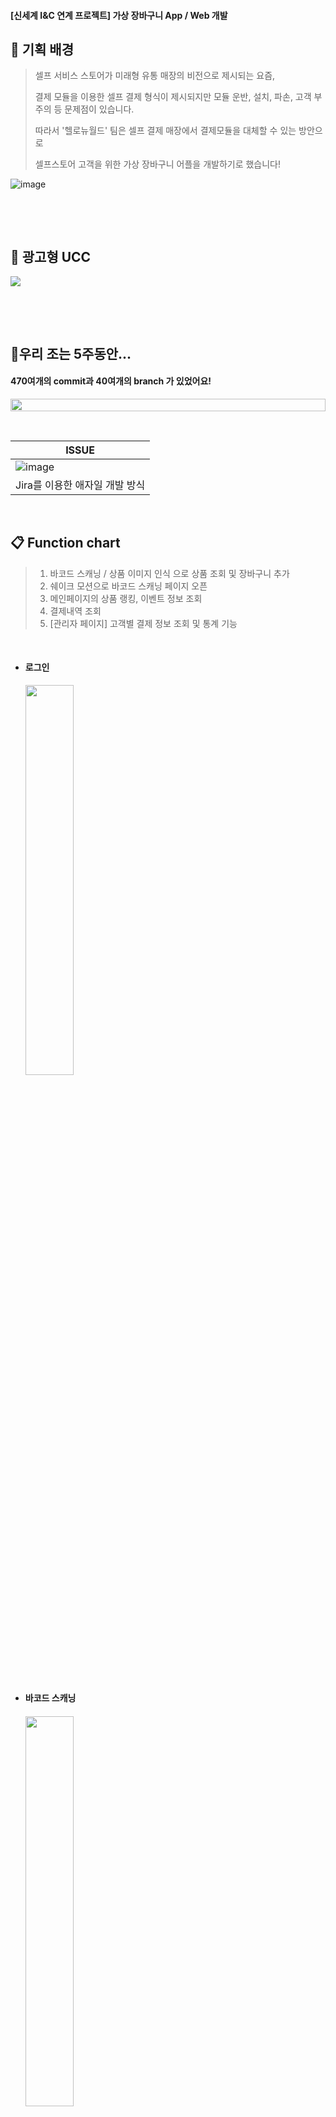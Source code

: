#### [신세계 I&C 연계 프로젝트] 가상 장바구니 App / Web 개발



## 🎨 기획 배경

> 셀프 서비스 스토어가 미래형 유통 매장의 비전으로 제시되는 요즘, 
>
> 결제 모듈을 이용한 셀프 결제 형식이 제시되지만 모듈 운반, 설치, 파손, 고객 부주의 등 문제점이 있습니다.
>
> 따라서 '헬로뉴월드' 팀은 셀프 결제 매장에서 결제모듈을 대체할 수 있는 방안으로
>
> 셀프스토어 고객을 위한 가상 장바구니 어플을 개발하기로 했습니다!

![image](./readme_images/point.png)

​      

​                   

## :vhs: 광고형 UCC

<img src="./readme_images/ucc.gif"/>

​                    

​                           

## 🔖우리 조는 5주동안...

#### 470여개의 **commit**과 40여개의 **branch** 가 있었어요!

<div align="center" style="display:flex;">
	<img src="./readme_images/commit.jpg" width="100%"/>
</div>


​                        

| ISSUE                              |
| ---------------------------------- |
| ![image](./readme_images/jira.jpg) |
| Jira를 이용한 애자일 개발 방식     |



<br>

## 📋 Function chart

>1. 바코드 스캐닝 / 상품 이미지 인식 으로 상품 조회 및 장바구니 추가
>2. 쉐이크 모션으로 바코드 스캐닝 페이지 오픈 
>3. 메인페이지의 상품 랭킹, 이벤트 정보 조회 
>4. 결제내역 조회
>5. [관리자 페이지] 고객별 결제 정보 조회 및 통계 기능

<br>

- #### 로그인

  <img src="./readme_images/login.gif" width="40%" />

<br>

- #### 바코드 스캐닝

  #### <img src="./readme_images/barcode.gif" width="40%" />

  

<br>

- #### 상품 이미지 스캐닝

  <img src="./readme_images/image.gif" width="40%" />	

<br>

- #### 장바구니

  <img src="./readme_images/pay.gif" width="40%" />	

<br>

- #### 결제내역 조회

  <img src="./readme_images/paymentlist.gif" width="40%" />

<br>

- #### 메인페이지

  <img src="./readme_images/main.gif" alt="image" style="zoom:60%;" />

<br>

- #### 사용자 정보 조회

  <img src="./readme_images/profile.png" alt="image" style="zoom:20%;" />

<br>

- #### 관리자 페이지(사용자 통계 조회)

  <img src="./readme_images/admin-main.png" alt="image" style="zoom: 33%;" />

  <br>

  - #### Dashboard : 사용자 결제내역 및 통계 조회

    <img src="./readme_images/admin-dashboard.gif" alt="image" style="zoom: 250%;" />

  <br>

  - #### Search : 고객번호 검색으로 사용자별 결제내역 조회

    <img src="./readme_images/admin-search.gif" alt="image" style="zoom: 250%;" />



<br>

## 🛠 Using Technology

<div align="center" style="display:flex;">
	<img src="./readme_images/skill.JPG" width="50%"/>
</div>



* Front-End: [React Native](https://reactnative.dev/),  [React](https://ko.reactjs.org/), [Redux](https://redux.js.org/)
* Back-End: [Spring Boot, JPA](https://spring.io/), [MySQL](https://www.mysql.com/), [Swagger](https://swagger.io/)
* Infra: [AWS](https://aws.amazon.com/), [Docker](https://www.docker.com/), [Jenkins](https://www.jenkins.io/), [SonarQube](https://www.sonarqube.org/)
* Image-Classification: [Pytorch](https://pytorch.org/), [Flask](https://flask.palletsprojects.com/en/2.0.x/), [EfficientNet-B0](https://github.com/lukemelas/EfficientNet-PyTorch)
* Image-Crawling : [Selenium](https://selenium-python.readthedocs.io/)

​                       

## :star: 실행 방법

##### 

1. **링크에서 안드로이드 스튜디오 설치**

   https://reactnative.dev/docs/environment-setup

2. **제어판 > 시스템 및 보안 > 시스템 > 고급 시스템 설정 > 환경 변수 > 사용자 변수에 아래 추가**
    변수 이름 : ANDROID_HOME
    변수 값 : C:\Users\사용자명\AppData\Local\Android\Sdk

3. **시스템 변수 > Path >  새로 만들기**
    C:\Users\사용자명\AppData\Local\Android\Sdk\platform-tools

4. **에뮬레이터 or 실기기 연결**

    - **안드로이드 폰이 없는 경우 (안드로이드 스튜디오를 이용해 컴퓨터에서 에뮬레이터 실행)**

    안드로이드 스튜디오 > AVD manager > Pixel 4 > next > x86 Images R 선택> Next > Finish

    

    - **안드로이드 폰이 있는 경우 (개발자 도구를 이용해 폰에서 앱 실행)**

    1. usb 케이블을 이용해 핸드폰과 컴퓨터와 연결
    2. 핸드폰의 설정 > 휴대전화 정보 > 소프트웨어 정보 > 빌드번호를 7번 탭
    3. 핸드폰의 설정 > 휴대전화 정보 밑에 개발자 옵션이 생김
    4. 개발자 옵션에서 USB 디버깅을 허용

    

5. **프론트엔드 실행**

   ```
   cd frontend
   
   npm install -g react-native-cli
   
   npm install 
   
   react-native link
   
   react-native run-android
   ```

   **이 때 최초 react-native run-android 실행 시 RNCameraKitModule 오류가 발생합니다.**
   
   ```
   node_modules/react-native-camera-kit/android/src/main/java/com/rncamerakit/RNCameraKitModule.kt
   ```
   
   위 경로에서
   
   <img src="./readme_images/error.png" alt="image" />
   
   **위 사진처럼 uiManager 뒤에 ? 를 붙여주셔야 합니다.**
   
   
   
   그 후에도 react-native run-android 명령어를 쳤을 때 에러가 발생한다면
   
   한 번 더 react-native run-android 를 실행하거나
   
   react-native link 후 react-native run-android 를 실행해주세요.
   
   
   
   
   
   
   
6. **백엔드 실행**

    ```
    cd backend/SSG
    
    mvn package
    
    cd /target
    
    java -jar *.jar
    ```



<br>

## 🙋‍♂️ 팀원

* 팀장 강유정([@yujeong0](https://github.com/yujeong0 "github link"))
* 팀원 강민창([@minchang0116](https://github.com/minchang0116 "github link"))
* 팀원 곽충섭([@NICEGINI](https://github.com/NICEGINI "github link"))
* 팀원 이지원([@leegw217](https://github.com/leegw217 "github link"))
* 팀원 지서연([@seoyounji](https://github.com/seoyounji "github link"))

​                       

## ⚙️ Libraries

### Front-end

```json
"dependencies": {
    "@react-native-async-storage/async-storage": "^1.15.4",
    "@react-native-community/datetimepicker": "^3.4.7",
    "@react-native-community/masked-view": "^0.1.10",
    "@react-native-picker/picker": "^1.15.0",
    "@react-navigation/native": "^5.9.4",
    "@react-navigation/stack": "^5.14.4",
    "@reduxjs/toolkit": "^1.5.1",
    "axios": "^0.21.1",
    "crypto-js": "^4.0.0",
    "date-fns": "^2.21.1",
    "moment": "^2.29.1",
    "native-base": "^2.15.2",
    "react": "17.0.1",
    "react-native": "0.64.0",
    "react-native-camera": "^3.43.6",
    "react-native-camera-kit": "^11.1.0",
    "react-native-easy-grid": "^0.2.2",
    "react-native-gesture-handler": "^1.10.3",
    "react-native-modal": "^11.10.0",
    "react-native-reanimated": "^2.1.0",
    "react-native-safe-area-context": "^3.2.0",
    "react-native-screens": "^3.1.1",
    "react-native-shake": "^3.5.2",
    "react-native-snap-carousel": "^3.9.1",
    "react-native-splash-screen": "^3.2.0",
    "react-native-swiper-flatlist": "^3.0.14",
    "react-native-vector-icons": "^8.1.0",
    "react-native-webview": "^11.4.4",
    "react-redux": "^7.2.3",
    "redux": "^4.0.5"
  },
  "devDependencies": {
    "@babel/core": "^7.13.15",
    "@babel/runtime": "^7.13.10",
    "@react-native-community/eslint-config": "^2.0.0",
    "babel-jest": "^26.6.3",
    "eslint": "^7.24.0",
    "jest": "^26.6.3",
    "metro-react-native-babel-preset": "^0.65.2",
    "patch-package": "^6.4.7",
    "react-native-debugger-open": "^0.3.25",
    "react-test-renderer": "17.0.1"
  }
```

### Back-end

```xml
<dependencies>
    <dependency>
        <groupId>org.springframework.boot</groupId>
        <artifactId>spring-boot-starter-data-jpa</artifactId>
    </dependency>
    <dependency>
        <groupId>org.springframework.boot</groupId>
        <artifactId>spring-boot-starter-web</artifactId>
    </dependency>
    <dependency>
        <groupId>org.springframework.boot</groupId>
        <artifactId>spring-boot-starter-security</artifactId>
        <version>2.3.9.RELEASE</version>
    </dependency>

    <dependency>
        <groupId>org.springframework.boot</groupId>
        <artifactId>spring-boot-devtools</artifactId>
        <scope>runtime</scope>
        <optional>true</optional>
    </dependency>
    <dependency>
        <groupId>mysql</groupId>
        <artifactId>mysql-connector-java</artifactId>
        <scope>runtime</scope>
    </dependency>
    <dependency>
        <groupId>org.projectlombok</groupId>
        <artifactId>lombok</artifactId>
        <optional>true</optional>
    </dependency>
    <dependency>
        <groupId>org.springframework.boot</groupId>
        <artifactId>spring-boot-starter-test</artifactId>
        <scope>test</scope>
    </dependency>
    <!-- https://mvnrepository.com/artifact/io.springfox/springfox-swagger2 -->
    <dependency>
        <groupId>io.springfox</groupId>
        <artifactId>springfox-swagger2</artifactId>
        <version>2.9.2</version>
    </dependency>
    <!-- https://mvnrepository.com/artifact/io.springfox/springfox-swagger-ui -->
    <dependency>
        <groupId>io.springfox</groupId>
        <artifactId>springfox-swagger-ui</artifactId>
        <version>2.9.2</version>
    </dependency>
    <dependency>
        <groupId>javax.xml.bind</groupId>
        <artifactId>jaxb-api</artifactId>
        <version>2.3.0</version>
    </dependency>
    <!-- https://mvnrepository.com/artifact/io.jsonwebtoken/jjwt-api -->
    <dependency>
        <groupId>io.jsonwebtoken</groupId>
        <artifactId>jjwt-api</artifactId>
        <version>0.11.2</version>
    </dependency>
    <!-- https://mvnrepository.com/artifact/io.jsonwebtoken/jjwt-impl -->
    <dependency>
        <groupId>io.jsonwebtoken</groupId>
        <artifactId>jjwt-impl</artifactId>
        <version>0.11.2</version>
        <scope>runtime</scope>
    </dependency>
    <!-- https://mvnrepository.com/artifact/io.jsonwebtoken/jjwt-jackson -->
    <dependency>
        <groupId>io.jsonwebtoken</groupId>
        <artifactId>jjwt-jackson</artifactId>
        <version>0.11.2</version>
        <scope>runtime</scope>
    </dependency>
    <!-- https://mvnrepository.com/artifact/org.springframework.security/spring-security-test -->
    <dependency>
        <groupId>org.springframework.security</groupId>
        <artifactId>spring-security-test</artifactId>
        <version>5.3.8.RELEASE</version>
        <scope>test</scope>
    </dependency>
    <!-- https://mvnrepository.com/artifact/commons-codec/commons-codec -->
    <dependency>
        <groupId>commons-codec</groupId>
        <artifactId>commons-codec</artifactId>
        <version>1.9</version>
    </dependency>

</dependencies>
```

